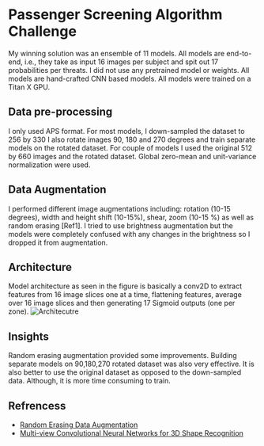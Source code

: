 # Passenger Screening Algorithm Challenge

My winning solution was an ensemble of 11 models. All models are end-to-end, i.e., they take as input 16 images per subject and spit out 17 probabilities per threats. I did not use any pretrained model or weights. All models are hand-crafted CNN based models. All models were trained on a Titan X GPU.

## Data pre-processing
I only used APS format.
For most models, I down-sampled the dataset to 256 by 330
I also rotate images 90, 180 and 270 degrees and train separate models on the rotated dataset.
For couple of models I used the original 512 by 660 images and the rotated dataset.
Global zero-mean and unit-variance normalization were used.

## Data Augmentation
I performed different image augmentations including: rotation (10-15 degrees), width and height shift (10-15%), shear, zoom (10-15 %) as well as random erasing [Ref1]. I tried to use brightness augmentation but the models were completely confused with any changes in the brightness so I dropped it from augmentation.

## Architecture
Model architecture as seen in the figure is basically a conv2D to extract features from 16 image slices one at a time, flattening features, average over 16 image slices and then generating 17 Sigmoid outputs (one per zone). 
![Architecutre](https://github.com/mravendi/kagglePssengerScreening/blob/master/architecture.png)

## Insights
Random erasing augmentation provided some improvements. Building separate models on 90,180,270 rotated dataset was also very effective. It is also better to use the original dataset as opposed to the down-sampled data. Although, it is more time consuming to train. 



## Refrencess
- [Random Erasing Data Augmentation](https://arxiv.org/abs/1708.04896)
- [Multi-view Convolutional Neural Networks for 3D Shape Recognition](http://vis-www.cs.umass.edu/mvcnn/docs/su15mvcnn.pdf)

